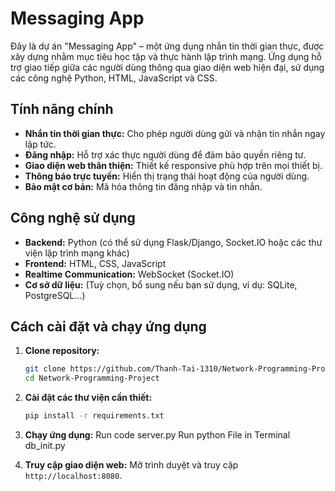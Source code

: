 # Messaging App

Đây là dự án "Messaging App" – một ứng dụng nhắn tin thời gian thực, được xây dựng nhằm mục tiêu học tập và thực hành lập trình mạng. Ứng dụng hỗ trợ giao tiếp giữa các người dùng thông qua giao diện web hiện đại, sử dụng các công nghệ Python, HTML, JavaScript và CSS.

## Tính năng chính

- **Nhắn tin thời gian thực:** Cho phép người dùng gửi và nhận tin nhắn ngay lập tức.
- **Đăng nhập:** Hỗ trợ xác thực người dùng để đảm bảo quyền riêng tư.
- **Giao diện web thân thiện:** Thiết kế responsive phù hợp trên mọi thiết bị.
- **Thông báo trực tuyến:** Hiển thị trạng thái hoạt động của người dùng.
- **Bảo mật cơ bản:** Mã hóa thông tin đăng nhập và tin nhắn.

## Công nghệ sử dụng

- **Backend:** Python (có thể sử dụng Flask/Django, Socket.IO hoặc các thư viện lập trình mạng khác)
- **Frontend:** HTML, CSS, JavaScript
- **Realtime Communication:** WebSocket (Socket.IO)
- **Cơ sở dữ liệu:** (Tuỳ chọn, bổ sung nếu bạn sử dụng, ví dụ: SQLite, PostgreSQL...)

## Cách cài đặt và chạy ứng dụng

1. **Clone repository:**
   ```bash
   git clone https://github.com/Thanh-Tai-1310/Network-Programming-Project.git
   cd Network-Programming-Project
   ```

2. **Cài đặt các thư viện cần thiết:**
   ```bash
   pip install -r requirements.txt
   ```

3. **Chạy ứng dụng:**
   Run code server.py
   Run python File in Terminal db_init.py
   
4. **Truy cập giao diện web:**
   Mở trình duyệt và truy cập `http://localhost:8080`.
